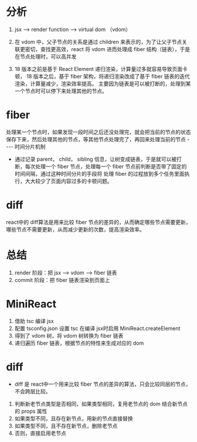 # 分析

1. jsx -->  render function -->  virtual dom （vdom）

2. 在 vdom 中，父子节点的关系是通过 children 来表示的，为了让父子节点关联更密切，查找更高效，react 将 vdom 进而处理成 fiber
   结构（链表），于是在节点处理时，可以高并发

3. 18 版本之前是基于 React Element 递归渲染，计算量过多就容易导致页面卡顿，
   18 版本之后，基于 fiber 架构，将递归渲染改成了基于 fiber 链表的迭代渲染，计算量减少，渲染效率提高。
   主要因为链表是可以被打断的，处理到某一个节点时可以停下来处理其他的节点。

# fiber

处理某一个节点时，如果发现一段时间之后还没处理完，就会把当前的节点的状态保存下来，然后处理其他的节点，等其他节点处理完了，再回来处理当前的节点 ----
时间分片机制

- 通过记录 parent， child， sibling 信息，让树变成链表，于是就可以被打断，每次处理一个 fiber 节点，处理每一个 fiber
  节点前判断是否带了固定的时间间隔，通过这种时间分片的手段将 处理 fiber 的过程放到多个任务里面执行，大大较少了页面内容过多的卡顿问题。

# diff

react中的 diff算法是用来比较 fiber 节点的差异的，从而确定哪些节点需要更新，哪些节点不需要更新，从而减少更新的次数，提高渲染效率。

# 总结

1. render 阶段：把 jsx --> vdom --> fiber 链表
2. commit 阶段：把 fiber 链表渲染到页面上

# MiniReact

1. 借助 tsc 编译 jsx
2. 配置 tsconfig.json 设置 tsc 在编译 jsx时启用 MiniReact.createElement
3. 得到了 vdom 树，将 vdom 树转换为 fiber 链表
4. 递归遍历 fiber 链表，根据节点的特性来生成对应的 dom

# diff

- diff 是 react中一个用来比较 fiber 节点的差异的算法，只会比较同层的节点，不会跨层比较。

1. 判断新老节点类型是否相同，如果类型相同，复用老节点的 dom 结合新节点的 props 属性
2. 如果类型不同，且存在新节点，用新的节点直接替换
3. 如果类型不同，且不存在新节点，删除老节点
4. 否则，直接启用老节点